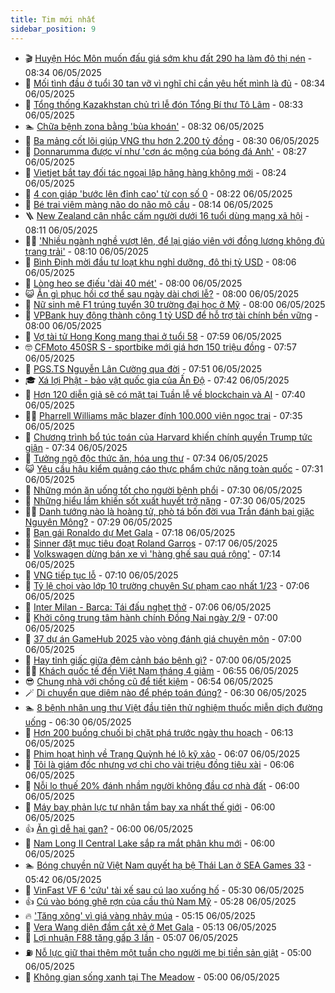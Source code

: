 ```yaml
---
title: Tim mới nhất
sidebar_position: 9
---
```


<!-- vnexpress-tin-moi-nhat:START -->
- 🎬 [Huyện Hóc Môn muốn đấu giá sớm khu đất 290 ha làm đô thị nén](https://vnexpress.net/huyen-hoc-mon-muon-dau-gia-som-khu-dat-290-ha-lam-do-thi-nen-4882262.html) - 08:34 06/05/2025
- 🐎 [Mối tình đầu ở tuổi 30 tan vỡ vì nghĩ chỉ cần yêu hết mình là đủ](https://vnexpress.net/moi-tinh-dau-o-tuoi-30-tan-vo-vi-nghi-chi-can-yeu-het-minh-la-du-4882301.html) - 08:34 06/05/2025
- 🦍 [Tổng thống Kazakhstan chủ trì lễ đón Tổng Bí thư Tô Lâm](https://vnexpress.net/tong-thong-kazakhstan-chu-tri-le-don-tong-bi-thu-to-lam-4882308.html) - 08:33 06/05/2025
- 🏊 [Chữa bệnh zona bằng &#39;bùa khoán&#39;](https://vnexpress.net/chua-benh-zona-bang-bua-khoan-4882211.html) - 08:32 06/05/2025
- 🎊 [Ba mảng cốt lõi giúp VNG thu hơn 2.200 tỷ đồng](https://vnexpress.net/ba-mang-cot-loi-giup-vng-thu-hon-2-200-ty-dong-4882247.html) - 08:30 06/05/2025
- 🎃 [Donnarumma được ví như &#39;cơn ác mộng của bóng đá Anh&#39;](https://vnexpress.net/donnarumma-duoc-vi-nhu-con-ac-mong-cua-bong-da-anh-4882210.html) - 08:27 06/05/2025
- 🧰 [Vietjet bắt tay đối tác ngoại lập hãng hàng không mới](https://vnexpress.net/vietjet-bat-tay-doi-tac-ngoai-lap-hang-hang-khong-moi-4882307.html) - 08:24 06/05/2025
- 🔭 [4 con giáp &#39;bước lên đỉnh cao&#39; từ con số 0](https://vnexpress.net/van-may-12-con-giap-con-giap-may-man-4-con-giap-buoc-len-dinh-cao-tu-con-so-0-4881938.html) - 08:22 06/05/2025
- 🫶 [Bé trai viêm màng não do não mô cầu](https://vnexpress.net/be-trai-viem-mang-nao-do-nao-mo-cau-4882303.html) - 08:14 06/05/2025
- 🪜 [New Zealand cân nhắc cấm người dưới 16 tuổi dùng mạng xã hội](https://vnexpress.net/new-zealand-can-nhac-cam-nguoi-duoi-16-tuoi-dung-mang-xa-hoi-4882209.html) - 08:11 06/05/2025
- 👨‍🏫 [&#39;Nhiều ngành nghề vượt lên, để lại giáo viên với đồng lương không đủ trang trải&#39;](https://vnexpress.net/nhieu-nganh-nghe-vuot-len-de-lai-giao-vien-voi-dong-luong-khong-du-trang-trai-4882243.html) - 08:10 06/05/2025
- 🎊 [Bình Định mời đầu tư loạt khu nghỉ dưỡng, đô thị tỷ USD](https://vnexpress.net/binh-dinh-moi-dau-tu-loat-khu-nghi-duong-do-thi-ty-usd-4882091.html) - 08:06 06/05/2025
- 🎊 [Lòng heo se điếu &#39;dài 40 mét&#39;](https://vnexpress.net/long-se-dieu-la-gi-4882092.html) - 08:00 06/05/2025
- 😺 [Ăn gì phục hồi cơ thể sau ngày dài chơi lễ?](https://vnexpress.net/an-gi-phuc-hoi-co-the-sau-ngay-dai-choi-le-4882286.html) - 08:00 06/05/2025
- 🐘 [Nữ sinh mê F1 trúng tuyển 30 trường đại học ở Mỹ](https://vnexpress.net/nu-sinh-me-f1-trung-tuyen-30-truong-dai-hoc-o-my-4882168.html) - 08:00 06/05/2025
- 🌁 [VPBank huy động thành công 1 tỷ USD để hỗ trợ tài chính bền vững](https://vnexpress.net/vpbank-huy-dong-thanh-cong-1-ty-usd-de-ho-tro-tai-chinh-ben-vung-4882103.html) - 08:00 06/05/2025
- 🐲 [Vợ tài tử Hong Kong mang thai ở tuổi 58](https://vnexpress.net/vo-tai-tu-hong-kong-mang-thai-o-tuoi-58-4882264.html) - 07:59 06/05/2025
- 🤓 [CFMoto 450SR S - sportbike mới giá hơn 150 triệu đồng](https://vnexpress.net/cfmoto-450sr-s-sportbike-moi-gia-hon-150-trieu-dong-4882272.html) - 07:57 06/05/2025
- 💪 [PGS.TS Nguyễn Lân Cường qua đời](https://vnexpress.net/pgs-ts-nguyen-lan-cuong-qua-doi-4882306.html) - 07:51 06/05/2025
- 🎓 [Xá lợi Phật - bảo vật quốc gia của Ấn Độ](https://vnexpress.net/xa-loi-phat-bao-vat-quoc-gia-cua-an-do-4881714.html) - 07:42 06/05/2025
- 🫣 [Hơn 120 diễn giả sẽ có mặt tại Tuần lễ về blockchain và AI](https://vnexpress.net/hon-120-dien-gia-se-co-mat-tai-tuan-le-ve-blockchain-va-ai-4882271.html) - 07:40 06/05/2025
- 🧑‍💻 [Pharrell Williams mặc blazer đính 100.000 viên ngọc trai](https://vnexpress.net/pharrell-williams-mac-blazer-dinh-100-000-vien-ngoc-trai-4882106.html) - 07:35 06/05/2025
- 🐲 [Chương trình bổ túc toán của Harvard khiến chính quyền Trump tức giận](https://vnexpress.net/chuong-trinh-bo-tuc-toan-cua-harvard-khien-chinh-quyen-trump-tuc-gian-4882065.html) - 07:34 06/05/2025
- 🌝 [Tưởng ngộ độc thức ăn, hóa ung thư](https://vnexpress.net/tuong-ngo-doc-thuc-an-hoa-ung-thu-4882029.html) - 07:34 06/05/2025
- 😺 [Yêu cầu hậu kiểm quảng cáo thực phẩm chức năng toàn quốc](https://vnexpress.net/yeu-cau-hau-kiem-quang-cao-thuc-pham-chuc-nang-toan-quoc-4882230.html) - 07:31 06/05/2025
- 🐎 [Những món ăn uống tốt cho người bệnh phổi](https://vnexpress.net/nhung-mon-an-uong-tot-cho-nguoi-benh-phoi-4882278.html) - 07:30 06/05/2025
- 🎡 [Những hiểu lầm khiến sốt xuất huyết trở nặng](https://vnexpress.net/nhung-hieu-lam-khien-sot-xuat-huyet-tro-nang-4882270.html) - 07:30 06/05/2025
- 👨‍🏫 [Danh tướng nào là hoàng tử, phò tá bốn đời vua Trần đánh bại giặc Nguyên Mông?](https://vnexpress.net/crossword-giai-o-chu-o-chu-danh-tuong-nao-la-hoang-tu-pho-ta-bon-doi-vua-tran-danh-bai-giac-nguyen-mong-4881687.html) - 07:29 06/05/2025
- 🦆 [Bạn gái Ronaldo dự Met Gala](https://vnexpress.net/ban-gai-ronaldo-du-met-gala-4882179.html) - 07:18 06/05/2025
- 🚦 [Sinner đặt mục tiêu đoạt Roland Garros](https://vnexpress.net/sinner-dat-muc-tieu-doat-roland-garros-4882224.html) - 07:17 06/05/2025
- 💫 [Volkswagen dừng bán xe vì &#39;hàng ghế sau quá rộng&#39;](https://vnexpress.net/volkswagen-dung-ban-xe-vi-hang-ghe-sau-qua-rong-4882261.html) - 07:14 06/05/2025
- 🎉 [VNG tiếp tục lỗ](https://vnexpress.net/vng-tiep-tuc-lo-4882242.html) - 07:10 06/05/2025
- 🌋 [Tỷ lệ chọi vào lớp 10 trường chuyên Sư phạm cao nhất 1/23](https://vnexpress.net/ty-le-choi-vao-lop-10-truong-chuyen-su-pham-cao-nhat-1-23-4882222.html) - 07:06 06/05/2025
- 🤖 [Inter Milan - Barca: Tái đấu nghẹt thở](https://vnexpress.net/inter-milan-barca-tai-dau-nghet-tho-4882013.html) - 07:06 06/05/2025
- 🦏 [Khởi công trung tâm hành chính Đồng Nai ngày 2/9](https://vnexpress.net/khoi-cong-trung-tam-hanh-chinh-dong-nai-ngay-2-9-4882252.html) - 07:00 06/05/2025
- 🦩 [37 dự án GameHub 2025 vào vòng đánh giá chuyên môn](https://vnexpress.net/37-du-an-gamehub-2025-vao-vong-danh-gia-chuyen-mon-4882087.html) - 07:00 06/05/2025
- 👺 [Hay tỉnh giấc giữa đêm cảnh báo bệnh gì?](https://vnexpress.net/hay-tinh-giac-giua-dem-canh-bao-benh-gi-4882267.html) - 07:00 06/05/2025
- 🧑‍🏫 [Khách quốc tế đến Việt Nam tháng 4 giảm](https://vnexpress.net/khach-quoc-te-den-viet-nam-thang-4-giam-4882140.html) - 06:55 06/05/2025
- 😎 [Chung nhà với chồng cũ để tiết kiệm](https://vnexpress.net/chung-nha-voi-chong-cu-de-tiet-kiem-4882226.html) - 06:54 06/05/2025
- 🪄 [Di chuyển que diêm nào để phép toán đúng?](https://vnexpress.net/cau-do-que-diem-di-chuyen-que-diem-nao-de-phep-toan-dung-4881649.html) - 06:30 06/05/2025
- 🏊 [8 bệnh nhân ung thư Việt đầu tiên thử nghiệm thuốc miễn dịch đường uống](https://vnexpress.net/8-benh-nhan-ung-thu-viet-dau-tien-thu-nghiem-thuoc-mien-dich-duong-uong-4882156.html) - 06:30 06/05/2025
- 💃 [Hơn 200 buồng chuối bị chặt phá trước ngày thu hoạch](https://vnexpress.net/hon-200-buong-chuoi-bi-chat-pha-truoc-ngay-thu-hoach-4882245.html) - 06:13 06/05/2025
- 🦆 [Phim hoạt hình về Trạng Quỳnh hé lộ kỹ xảo](https://vnexpress.net/phim-hoat-hinh-ve-trang-quynh-he-lo-ky-xao-4882187.html) - 06:07 06/05/2025
- 🎊 [Tôi là giám đốc nhưng vợ chỉ cho vài triệu đồng tiêu xài](https://vnexpress.net/toi-la-giam-doc-nhung-vo-chi-cho-vai-trieu-dong-tieu-xai-4882069.html) - 06:06 06/05/2025
- 👺 [Nỗi lo thuế 20% đánh nhầm người không đầu cơ nhà đất](https://vnexpress.net/thue-bat-dong-san-noi-lo-thue-20-tren-lai-chuyen-nhuong-nha-dat-danh-nham-nguoi-khong-dau-co-4882164.html) - 06:00 06/05/2025
- 🎡 [Máy bay phản lực tư nhân tầm bay xa nhất thế giới](https://vnexpress.net/may-bay-phan-luc-tu-nhan-tam-bay-xa-nhat-the-gioi-4882040.html) - 06:00 06/05/2025
- 👍 [Ăn gì dễ hại gan?](https://vnexpress.net/an-gi-de-hai-gan-4882197.html) - 06:00 06/05/2025
- 🐎 [Nam Long II Central Lake sắp ra mắt phân khu mới](https://vnexpress.net/nam-long-ii-central-lake-sap-ra-mat-phan-khu-moi-4881970.html) - 06:00 06/05/2025
- 🏊 [Bóng chuyền nữ Việt Nam quyết hạ bệ Thái Lan ở SEA Games 33](https://vnexpress.net/bong-chuyen-nu-viet-nam-quyet-ha-be-thai-lan-o-sea-games-33-4882241.html) - 05:42 06/05/2025
- 🦩 [VinFast VF 6 &#39;cứu&#39; tài xế sau cú lao xuống hố](https://vnexpress.net/vinfast-vf-6-cuu-tai-xe-sau-cu-lao-xuong-ho-4882107.html) - 05:30 06/05/2025
- 👍 [Cú vào bóng ghê rợn của cầu thủ Nam Mỹ](https://vnexpress.net/cu-vao-bong-ghe-ron-cua-cau-thu-nam-my-4882227.html) - 05:28 06/05/2025
- 🔥 [&#39;Tăng xông&#39; vì giá vàng nhảy múa](https://vnexpress.net/gia-vang-nhay-mua-gia-vang-tang-len-gan-123-trieu-dong-luong-4882225.html) - 05:15 06/05/2025
- 💄 [Vera Wang diện đầm cắt xẻ ở Met Gala](https://vnexpress.net/vera-wang-dien-dam-cat-xe-o-met-gala-4882111.html) - 05:13 06/05/2025
- 🤡 [Lợi nhuận F88 tăng gấp 3 lần](https://vnexpress.net/loi-nhuan-f88-tang-gap-3-lan-4882153.html) - 05:07 06/05/2025
- ⛽️ [Nỗ lực giữ thai thêm một tuần cho người mẹ bị tiền sản giật](https://vnexpress.net/no-luc-giu-thai-them-mot-tuan-cho-nguoi-me-bi-tien-san-giat-4882076.html) - 05:00 06/05/2025
- 🚀 [Không gian sống xanh tại The Meadow](https://vnexpress.net/khong-gian-song-xanh-tai-the-meadow-4881878.html) - 05:00 06/05/2025<!-- vnexpress-tin-moi-nhat:END -->
